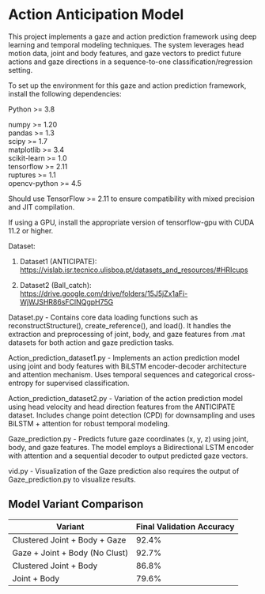 # Action Anticipation Model

This project implements a gaze and action prediction framework using deep learning and temporal modeling techniques. The system leverages head motion data, joint and body features, and gaze vectors to predict future actions and gaze directions in a sequence-to-one classification/regression setting.


To set up the environment for this gaze and action prediction framework, install the following dependencies:


Python >= 3.8


 numpy           >= 1.20        
 pandas          >= 1.3         
 scipy           >= 1.7         
 matplotlib      >= 3.4         
 scikit-learn    >= 1.0         
 tensorflow      >= 2.11       
 ruptures        >= 1.1         
 opencv-python   >= 4.5         


Should use TensorFlow >= 2.11 to ensure compatibility with mixed precision and JIT compilation.

If using a GPU, install the appropriate version of tensorflow-gpu with CUDA 11.2 or higher.

Dataset:

1. Dataset1 (ANTICIPATE): https://vislab.isr.tecnico.ulisboa.pt/datasets_and_resources/#HRIcups

2. Dataset2 (Ball_catch): https://drive.google.com/drive/folders/15J5jZx1aFi-WjWJSHR86sFClNQgpH75G

Dataset.py - Contains core data loading functions such as reconstructStructure(), create_reference(), and load(). It handles the extraction and preprocessing of joint, body, and gaze features from .mat datasets for both action and gaze prediction tasks.


Action_prediction_dataset1.py - Implements an action prediction model using joint and body features with BiLSTM encoder-decoder architecture and attention mechanism. Uses temporal sequences and categorical cross-entropy for supervised classification.

Action_prediction_dataset2.py - Variation of the action prediction model using head velocity and head direction features from the ANTICIPATE dataset. Includes change point detection (CPD) for downsampling and uses BiLSTM + attention for robust temporal modeling.

Gaze_prediction.py - 	Predicts future gaze coordinates (x, y, z) using joint, body, and gaze features. The model employs a Bidirectional LSTM encoder with attention and a sequential decoder to output predicted gaze vectors.

vid.py - Visualization of the Gaze prediction also requires the output of Gaze_prediction.py to visualize results.


## Model Variant Comparison

| Variant                        | Final Validation Accuracy |
|-------------------------------|----------------------------|
| Clustered Joint + Body + Gaze | 92.4%                      |
| Gaze + Joint + Body (No Clust)| 92.7%                      |
| Clustered Joint + Body        | 86.8%                      |
| Joint + Body                  | 79.6%                      |

